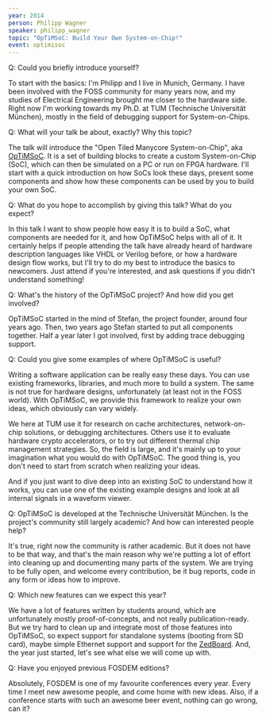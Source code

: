 ```yaml
---
year: 2014
person: Philipp Wagner 
speaker: philipp_wagner
topic: "OpTiMSoC: Build Your Own System-on-Chip!" 
event: optimisoc 
---
```


Q: Could you briefly introduce yourself?

To start with the basics: I'm Philipp and I live in Munich, Germany. I have been involved with the FOSS community for many years now, and my studies of Electrical Engineering brought me closer to the hardware side. Right now I'm working towards my Ph.D. at TUM (Technische Universität München), mostly in the field of debugging support for System-on-Chips.

Q: What will your talk be about, exactly? Why this topic? 

The talk will introduce the "Open Tiled Manycore System-on-Chip", aka [OpTiMSoC](http://www.optimsoc.org/). It is a set of building blocks to create a custom System-on-Chip (SoC), which can then be simulated on a PC or run on FPGA hardware. I'll start with a quick introduction on how SoCs look these days, present some components and show how these components can be used by you to build your own SoC.

Q: What do you hope to accomplish by giving this talk? What do you expect? 

In this talk I want to show people how easy it is to build a SoC, what components are needed for it, and how OpTiMSoC helps with all of it. It certainly helps if people attending the talk have already heard of hardware description languages like VHDL or Verilog before, or how a hardware design flow works, but I'll try to do my best to introduce the basics to newcomers. Just attend if you're interested, and ask questions if you didn't understand something!

Q: What's the history of the OpTiMSoC project? And how did you get involved?

OpTiMSoC started in the mind of Stefan, the project founder, around four years ago. Then, two years ago Stefan started to put all components together. Half a year later I got involved, first by adding trace debugging support.

Q: Could you give some examples of where OpTiMSoC is useful? 

Writing a software application can be really easy these days. You can use existing frameworks, libraries, and much more to build a system. The same is not true for hardware designs, unfortunately (at least not in the FOSS world). With OpTiMSoC, we provide this framework to realize your own ideas, which obviously can vary widely.

We here at TUM use it for research on cache architectures, network-on-chip solutions, or debugging architectures. Others use it to evaluate hardware crypto accelerators, or to try out different thermal chip management strategies. So, the field is large, and it's mainly up to your imagination what you would do with OpTiMSoC. The good thing is, you don't need to start from scratch when realizing your ideas.

And if you just want to dive deep into an existing SoC to understand how it works, you can use one of the existing example designs and look at all internal signals in a waveform viewer.

Q: OpTiMSoC is developed at the Technische Universität München. Is the project's community still largely academic? And how can interested people help?

It's true, right now the community is rather academic. But it does not have to be that way, and that's the main reason why we're putting a lot of effort into cleaning up and documenting many parts of the system. We are trying to be fully open, and welcome every contribution, be it bug reports, code in any form or ideas how to improve.

Q: Which new features can we expect this year?

We have a lot of features written by students around, which are unfortunately mostly proof-of-concepts, and not really publication-ready. But we try hard to clean up and integrate most of those features into OpTiMSoC, so expect support for standalone systems (booting from SD card), maybe simple Ethernet support and support for the [ZedBoard](http://www.zedboard.org/). And, the year just started, let's see what else we will come up with.

Q: Have you enjoyed previous FOSDEM editions? 

Absolutely, FOSDEM is one of my favourite conferences every year. Every time I meet new awesome people, and come home with new ideas. Also, if a conference starts with such an awesome beer event, nothing can go wrong, can it?
